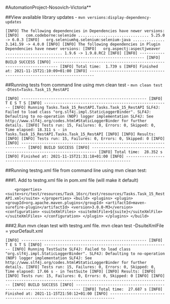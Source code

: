 #AutomationProject-Nosovich-Victoria**

##View available library updates - `mvn versions:display-dependency-updates`

`[INFO] The following dependencies in Dependencies have newer versions:
[INFO]   com.codeborne:selenide ............................... 5.25.0 -> 6.0.3
[INFO]   org.seleniumhq.selenium:selenium-java .............. 3.141.59 -> 4.0.0
[INFO]
[INFO] The following dependencies in Plugin Dependencies have newer versions:
[INFO]   org.aspectj:aspectjweaver ......................... 1.9.6 -> 1.9.8.RC2
[INFO]
[INFO] ------------------------------------------------------------------------
[INFO] BUILD SUCCESS
[INFO] ------------------------------------------------------------------------
[INFO] Total time:  1.739 s
[INFO] Finished at: 2021-11-15T21:10:09+01:00
[INFO] ------------------------------------------------------------------------`




##Running tests from command line using mvn clean test - `mvn clean test -Dtest=Tasks.Task_15_RestAPI`

`[INFO] -------------------------------------------------------
[INFO]  T E S T S
[INFO] -------------------------------------------------------
[INFO] Running Tasks.Task_15_RestAPI.Tasks.Task_15_RestAPI
SLF4J: Failed to load class "org.slf4j.impl.StaticLoggerBinder".
SLF4J: Defaulting to no-operation (NOP) logger implementation
SLF4J: See http://www.slf4j.org/codes.html#StaticLoggerBinder for further details.
[INFO] Tests run: 15, Failures: 0, Errors: 0, Skipped: 0, Time elapsed: 18.311 s - in Tasks.Task_15_RestAPI.Tasks.Task_15_RestAPI
[INFO]
[INFO] Results:
[INFO]
[INFO] Tests run: 15, Failures: 0, Errors: 0, Skipped: 0
[INFO]
[INFO] ------------------------------------------------------------------------
[INFO] BUILD SUCCESS
[INFO] ------------------------------------------------------------------------
[INFO] Total time:  28.352 s
[INFO] Finished at: 2021-11-15T21:31:18+01:00
[INFO] ------------------------------------------------------------------------`



##Running testng.xml file from command line using mvn clean test:

###1. Add to testng.xml file in pom.xml file (will make it default)

`    <properties>
        <suite>src/test/resources/Task_16src/test/resources/Tasks.Task_15_RestAPI.xml</suite>
    </properties>
    <build>
        <plugins>
            <plugin>
                <groupId>org.apache.maven.plugins</groupId>
                <artifactId>maven-surefire-plugin</artifactId>
                <version>3.0.0-M3</version>
                <configuration>
                    <suiteXmlFiles>
                        <suiteXmlFile>${suite}</suiteXmlFile>
                    </suiteXmlFiles>
                </configuration>
            </plugin>
        </plugins>
    </build>`

###2.Run mvn clean test with testng.xml file. mvn clean test -DsuiteXmlFile = yourDefault.xml

`[INFO] -------------------------------------------------------
[INFO]  T E S T S
[INFO] -------------------------------------------------------
[INFO] Running TestSuite
SLF4J: Failed to load class "org.slf4j.impl.StaticLoggerBinder".
SLF4J: Defaulting to no-operation (NOP) logger implementation
SLF4J: See http://www.slf4j.org/codes.html#StaticLoggerBinder for further details.
[INFO] Tests run: 15, Failures: 0, Errors: 0, Skipped: 0, Time elapsed: 17.66 s - in TestSuite
[INFO]
[INFO] Results:
[INFO]
[INFO] Tests run: 15, Failures: 0, Errors: 0, Skipped: 0
[INFO]
[INFO] ------------------------------------------------------------------------
[INFO] BUILD SUCCESS
[INFO] ------------------------------------------------------------------------
[INFO] Total time:  27.687 s
[INFO] Finished at: 2021-11-15T21:50:12+01:00
[INFO] ------------------------------------------------------------------------`



